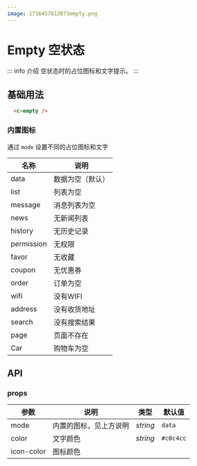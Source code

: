 ```yaml
---
image: 1716457813873empty.png
---
```

# Empty 空状态
::: info 介绍
空状态时的占位图标和文字提示。
:::

## 基础用法

```html
  <c-empty />
```

### 内置图标

通过 `mode` 设置不同的占位图标和文字

| **名称**   | **说明**         |
| ---------- | ---------------- |
| data       | 数据为空（默认） |
| list       | 列表为空         |
| message    | 消息列表为空     |
| news       | 无新闻列表       |
| history    | 无历史记录       |
| permission | 无权限           |
| favor      | 无收藏           |
| coupon     | 无优惠券         |
| order      | 订单为空         |
| wifi       | 没有WIFI         |
| address    | 没有收货地址     |
| search     | 没有搜索结果     |
| page       | 页面不存在       |
| Car        | 购物车为空       |

## API

### props

| **参数**   | **说明**               | **类型** | **默认值** |
| ---------- | ---------------------- | -------- | ---------- |
| mode       | 内置的图标，见上方说明 | *string* | `data`     |
| color      | 文字颜色               | *string* | `#c0c4cc`  |
| icon-color | 图标颜色               |          |            |

